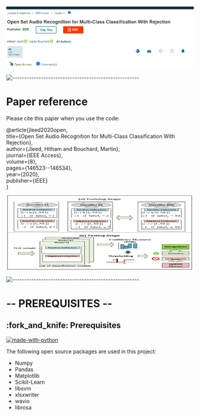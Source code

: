 

![Test Image 1](https://github.com/hjleed/Open-Set-Audio-Recognition-for-Multi-class-Classification-with-Rejection/blob/master/Writing/img/image.png?raw=true?raw=true)

![-----------------------------------------------------](https://raw.githubusercontent.com/andreasbm/readme/master/assets/lines/rainbow.png)
# Paper reference
Please cite this paper when you use the code:

@article{jleed2020open,<br>
  title={Open Set Audio Recognition for Multi-Class Classification With Rejection},<br>
  author={Jleed, Hitham and Bouchard, Martin},<br>
  journal={IEEE Access},<br>
  volume={8},<br>
  pages={146523--146534},<br>
  year={2020},<br>
  publisher={IEEE}<br>
}<br>

<p align="center"> 
  <img src="https://github.com/hjleed/Open-Set-Audio-Recognition-for-Multi-class-Classification-with-Rejection/blob/master/Writing/img/architecture.png" alt="Diagram" width="500px" height="200px">
</p>

![-----------------------------------------------------](https://raw.githubusercontent.com/andreasbm/readme/master/assets/lines/rainbow.png)
# -- PREREQUISITES --
<h2 id="prerequisites"> :fork_and_knife: Prerequisites</h2>

[![made-with-python](https://img.shields.io/badge/Made%20with-Python-1f425f.svg)](https://www.python.org/) <br>

<!--This project is written in Python programming language. <br>-->
The following open source packages are used in this project:
* Numpy
* Pandas
* Matplotlib
* Scikit-Learn
* libsvm
* xlsxwriter
* wavio
* librosa
